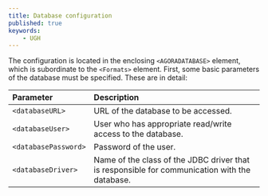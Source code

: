 ```yaml
---
title: Database configuration
published: true
keywords:
    - UGH
---
```


The configuration is located in the enclosing `<AGORADATABASE>` element, which is subordinate to the `<Formats>` element. First, some basic parameters of the database must be specified. These are in detail:

| Parameter | Description |
| :--- | :--- |
| `<databaseURL>` | URL of the database to be accessed. |
| `<databaseUser>` | User who has appropriate read/write access to the database. |
| `<databasePassword>` | Password of the user. |
| `<databaseDriver>` | Name of the class of the JDBC driver that is responsible for communication with the database. |


